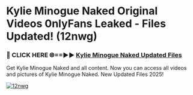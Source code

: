 # Kylie Minogue Naked Original Videos 0nlyFans Leaked - Files Updated! (12nwg)

<h3>🔴 CLICK HERE 🌐==►► <a href="https://tinyurl.com/yckcrads" rel="nofollow">Kylie Minogue Naked Updated Files</a></h3>

Get Kylie Minogue Naked and all content. Now you can access all videos and pictures of Kylie Minogue Naked. New Updated Files 2025!

[![12nwg](https://i.imgur.com/hpKpOFt.gif)](https://tinyurl.com/yckcrads)
